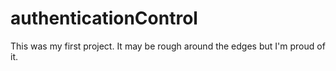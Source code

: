 # authenticationControl
This was my first project. It may be rough around the edges but I'm proud of it.
